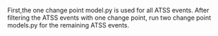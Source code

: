 First,the one change point model.py is used for all ATSS events. After filtering the ATSS events with one change point,
run two change point models.py for the remaining ATSS events.
